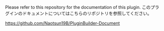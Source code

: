 Please refer to this repository for the documentation of this plugin.
このプラグインのドキュメントについてはこちらのリポジトリを参照してください。

https://github.com/Naotsun19B/PluginBuilder-Document